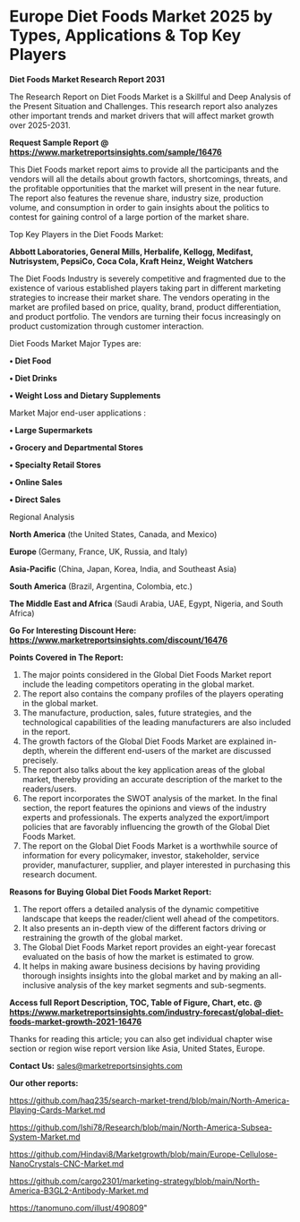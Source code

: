 # Europe Diet Foods Market 2025 by Types, Applications & Top Key Players

<strong>Diet Foods Market Research Report 2031</strong>

The Research Report on Diet Foods Market is a Skillful and Deep Analysis of the Present Situation and Challenges. This research report also analyzes other important trends and market drivers that will affect market growth over 2025-2031.

<strong>Request Sample Report @ <a href=https://www.marketreportsinsights.com/sample/16476>https://www.marketreportsinsights.com/sample/16476</a></strong>

This Diet Foods market report aims to provide all the participants and the vendors will all the details about growth factors, shortcomings, threats, and the profitable opportunities that the market will present in the near future. The report also features the revenue share, industry size, production volume, and consumption in order to gain insights about the politics to contest for gaining control of a large portion of the market share.

Top Key Players in the Diet Foods Market:

<strong>Abbott Laboratories, General Mills, Herbalife, Kellogg, Medifast, Nutrisystem, PepsiCo, Coca Cola, Kraft Heinz, Weight Watchers</strong>

The Diet Foods Industry is severely competitive and fragmented due to the existence of various established players taking part in different marketing strategies to increase their market share. The vendors operating in the market are profiled based on price, quality, brand, product differentiation, and product portfolio. The vendors are turning their focus increasingly on product customization through customer interaction.

Diet Foods Market Major Types are:

<strong>• Diet Food

• Diet Drinks

• Weight Loss and Dietary Supplements</strong>

Market Major end-user applications :

<strong>• Large Supermarkets

• Grocery and Departmental Stores

• Specialty Retail Stores

• Online Sales

• Direct Sales</strong>

Regional Analysis

</u><strong><b>North America</b></strong> (the United States, Canada, and Mexico)

<strong><b>Europe </b></strong>(Germany, France, UK, Russia, and Italy)

<strong><b>Asia-Pacific</b></strong> (China, Japan, Korea, India, and Southeast Asia)

<strong><b>South America</b></strong> (Brazil, Argentina, Colombia, etc.)

<strong><b>The Middle East and Africa</b></strong> (Saudi Arabia, UAE, Egypt, Nigeria, and South Africa)

<strong>Go For Interesting Discount Here: <a href=https://www.marketreportsinsights.com/discount/16476>https://www.marketreportsinsights.com/discount/16476</a></strong>

<strong>Points Covered in The Report:</strong>
<ol>
  <li>The major points considered in the Global Diet Foods Market report include the leading competitors operating in the global market.</li>
  <li>The report also contains the company profiles of the players operating in the global market.</li>
  <li>The manufacture, production, sales, future strategies, and the technological capabilities of the leading manufacturers are also included in the report.</li>
  <li>The growth factors of the Global Diet Foods Market are explained in-depth, wherein the different end-users of the market are discussed precisely.</li>
  <li>The report also talks about the key application areas of the global market, thereby providing an accurate description of the market to the readers/users.</li>
  <li>The report incorporates the SWOT analysis of the market. In the final section, the report features the opinions and views of the industry experts and professionals. The experts analyzed the export/import policies that are favorably influencing the growth of the Global Diet Foods Market.</li>
  <li>The report on the Global Diet Foods Market is a worthwhile source of information for every policymaker, investor, stakeholder, service provider, manufacturer, supplier, and player interested in purchasing this research document.</li>
</ol>
<strong>Reasons for Buying Global Diet Foods Market Report:</strong>

<ol>
  <li>The report offers a detailed analysis of the dynamic competitive landscape that keeps the reader/client well ahead of the competitors.</li>
  <li>It also presents an in-depth view of the different factors driving or restraining the growth of the global market.</li>
  <li>The Global Diet Foods Market report provides an eight-year forecast evaluated on the basis of how the market is estimated to grow.</li>
  <li>It helps in making aware business decisions by having providing thorough insights insights into the global market and by making an all-inclusive analysis of the key market segments and sub-segments.</li>
</ol>
<strong>Access full Report Description, TOC, Table of Figure, Chart, etc. @ <a href=https://www.marketreportsinsights.com/industry-forecast/global-diet-foods-market-growth-2021-16476>https://www.marketreportsinsights.com/industry-forecast/global-diet-foods-market-growth-2021-16476</a></strong>


Thanks for reading this article; you can also get individual chapter wise section or region wise report version like Asia, United States, Europe.

<strong>Contact Us:</strong>
sales@marketreportsinsights.com

<strong>Our other reports:</strong>

<a href=https://github.com/haq235/search-market-trend/blob/main/North-America-Playing-Cards-Market.md>https://github.com/haq235/search-market-trend/blob/main/North-America-Playing-Cards-Market.md</a>

<a href=https://github.com/Ishi78/Research/blob/main/North-America-Subsea-System-Market.md>https://github.com/Ishi78/Research/blob/main/North-America-Subsea-System-Market.md</a>

<a href=https://github.com/Hindavi8/Marketgrowth/blob/main/Europe-Cellulose-NanoCrystals-CNC-Market.md>https://github.com/Hindavi8/Marketgrowth/blob/main/Europe-Cellulose-NanoCrystals-CNC-Market.md</a>

<a href=https://github.com/cargo2301/marketing-strategy/blob/main/North-America-B3GL2-Antibody-Market.md>https://github.com/cargo2301/marketing-strategy/blob/main/North-America-B3GL2-Antibody-Market.md</a>

<a href=https://tanomuno.com/illust/490809>https://tanomuno.com/illust/490809</a>"
